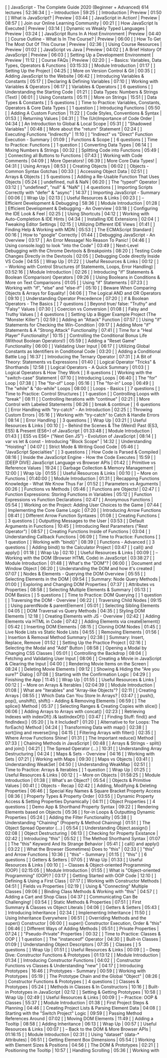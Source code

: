 [ ] JavaScript - The Complete Guide 2020 (Beginner + Advanced) 614 lectures | 52:36:34
  [ ] – Introduction | 59:25
    [ ] Introduction | Preview | 01:50
    [ ] What is JavaScript? | Preview | 03:44
    [ ] JavaScript in Action! | Preview | 08:57
    [ ] Join our Online Learning Community | 00:21
    [ ] How JavaScript Is Executed | Preview | 03:14
    [ ] Dynamic vs Weakly Typed Languages | Preview | 03:24
    [ ] JavaScript Runs In A Host Environment | Preview | 04:40
    [ ] Course Outline - What Is In The Course? | Preview | 06:00
    [ ] How To Get The Most Out Of This Course | Preview | 02:36
    [ ] Using Course Resources | Preview | 01:02
    [ ] JavaScript vs Java | Preview | 04:02
    [ ] A Brief History Of JavaScript | Preview | 06:03
    [ ] Setting Up a Development Environment | Preview | 11:12
    [ ] Course FAQs | Preview | 02:20
  [ ] – Basics: Variables, Data Types, Operators & Functions | 03:15:33
    [ ] Module Introduction | 01:17
    [ ] Setting Up the Project | 04:25
    [ ] More on Version Control & Git | 00:35
    [ ] Adding JavaScript to the Website | 06:42
    [ ] Introducing Variables & Constants | 05:17
    [ ] Declaring & Defining Variables | 07:10
    [ ] Working with Variables & Operators | 06:17
    [ ] Variables & Operators 
    [ ] 6 questions
    [ ] Understanding the Starting Code | 01:21
    [ ] Data Types: Numbers & Strings (Text) | 06:01
    [ ] Using Constants | 05:11
    [ ] More on Strings | 15:51
    [ ] Data Types & Constants 
    [ ] 5 questions
    [ ] Time to Practice: Variables, Constants, Operators & Core Data Types 
    [ ] 1 question
    [ ] Introducing Functions | 05:50
    [ ] Adding A Custom Function | 11:22
    [ ] Code Styles, Conventions & Syntax | 01:53
    [ ] Returning Values | 04:31
    [ ] The (Un)Importance of Code Order | 04:34
    [ ] An Introduction to Global & Local Scope | 05:31
    [ ] "Shadowed Variables" | 00:48
    [ ] More about the "return" Statement | 02:24
    [ ] Executing Functions "Indirectly" | 11:10
    [ ] "Indirect" vs "Direct" Function Execution - Summary | 01:09
    [ ] Functions & Scope 
    [ ] 6 questions
    [ ] Time to Practice: Functions 
    [ ] 1 question
    [ ] Converting Data Types | 06:14
    [ ] Mixing Numbers & Strings | 00:32
    [ ] Splitting Code into Functions | 05:49
    [ ] Connecting all Buttons to Functions | 07:43
    [ ] Working with Code Comments | 04:09
    [ ] More Operators! | 06:39
    [ ] More Core Data Types! | 04:31
    [ ] Using Arrays | 08:53
    [ ] Creating Objects | 06:02
    [ ] Objects - Common Syntax Gotchas | 00:33
    [ ] Accessing Object Data | 02:51
    [ ] Arrays & Objects 
    [ ] 5 questions
    [ ] Adding a Re-Usable Function That Uses Objects | 05:24
    [ ] undefined, null & NaN | 06:20
    [ ] The "typeof" Operator | 03:12
    [ ] "undefined", "null" & "NaN" 
    [ ] 4 questions
    [ ] Importing Scripts Correctly with "defer" & "async" | 14:37
    [ ] Importing JavaScript - Summary | 00:06
    [ ] Wrap Up | 02:13
    [ ] Useful Resources & Links | 00:23
  [ ] – Efficient Development & Debugging | 58:36
    [ ] Module Introduction | 01:28
    [ ] Efficient Development & Debugging - An Overview | 03:18
    [ ] Configuring the IDE Look & Feel | 02:25
    [ ] Using Shortcuts | 04:12
    [ ] Working with Auto-Completion & IDE Hints | 04:34
    [ ] Installing IDE Extensions | 02:04
    [ ] Tweaking Editor Settings | 02:15
    [ ] Utilizing Different IDE Views | 01:41
    [ ] Finding Help & Working with MDN | 05:53
    [ ] The ECMAScript Standard | 00:16
    [ ] How to "google" Correctly | 01:44
    [ ] Debugging JavaScript - An Overview | 03:17
    [ ] An Error Message! No Reason To Panic! | 04:46
    [ ] Using console.log() to look "into the Code" | 03:49
    [ ] Next-Level Debugging with the Chrome Devtools & Breakpoints | 08:20
    [ ] Testing Code Changes Directly in the Devtools | 02:05
    [ ] Debugging Code directly Inside VS Code | 04:55
    [ ] Wrap Up | 01:22
    [ ] Useful Resources & Links | 00:12
  [ ] – Working with Control Structures (if Statements, Loops, Error Handling) | 03:52:16
    [ ] Module Introduction | 02:26
    [ ] Introducing "if" Statements & Boolean (Comparison) Operators | 09:26
    [ ] Using Booleans in Conditions & More on Text Comparisons | 01:05
    [ ] Using "if" Statements | 07:23
    [ ] Working with "if", "else" and "else-if" | 05:10
    [ ] Beware When Comparing Objects & Arrays for Equality! | 04:06
    [ ] The Logical AND and OR Operators | 09:10
    [ ] Understanding Operator Precedence | 07:20
    [ ] if & Boolean Operators - The Basics 
    [ ] 7 questions
    [ ] Beyond true/ false: "Truthy" and "Falsy" Values | 07:30
    [ ] Coercion vs Conversion | 01:08
    [ ] Falsy and Truthy Values 
    [ ] 4 questions
    [ ] Setting Up a Bigger Example Project (The "Monster Killer") | 02:59
    [ ] Adding an "Attack" Function | 07:57
    [ ] Using "if" Statements for Checking the Win-Condition | 09:17
    [ ] Adding More "if" Statements & A "Strong Attack" Functionality | 07:41
    [ ] Time for a "Heal Player" Functionality! | 10:15
    [ ] Controlling the Conditional Bonus Life (Without Boolean Operators!) | 05:59
    [ ] Adding a "Reset Game" Functionality | 06:00
    [ ] Validating User Input | 06:17
    [ ] Utilizing Global Constants as Identifiers in Conditional Code | 03:20
    [ ] Adding a Conditional Battle Log | 16:37
    [ ] Introducing the Ternary Operator | 07:31
    [ ] A Bit of Theory: Statements vs Expressions | 01:40
    [ ] Logical Operator "Tricks" & Shorthands | 12:58
    [ ] Logical Operators - A Quick Summary | 01:03
    [ ] Logical Operators & How They Work 
    [ ] 8 questions
    [ ] Working with the "switch-case" Statement | 07:10
    [ ] Introducing Loops | 06:40
    [ ] The "for" Loop | 07:38
    [ ] The "for-of" Loop | 05:16
    [ ] The "for-in" Loop | 06:49
    [ ] The "while" & "do-while" Loops | 08:00
    [ ] Loops - Basics 
    [ ] 7 questions
    [ ] Time to Practice: Control Structures 
    [ ] 1 question
    [ ] Controlling Loops with "break" | 08:11
    [ ] Controlling Iterations with "continue" | 02:21
    [ ] More Control with Labeled Statements | 06:26
    [ ] break & continue 
    [ ] 6 questions
    [ ] Error Handling with "try-catch" - An Introduction | 02:25
    [ ] Throwing Custom Errors | 05:16
    [ ] Working with "try-catch" to Catch & Handle Errors | 08:14
    [ ] Error Handling 
    [ ] 3 questions
    [ ] Wrap Up | 03:21
    [ ] Useful Resources & Links | 00:10
  [ ] – Behind the Scenes & The (Weird) Past (ES3, ES5) & Present (ES6+) of JavaScript | 01:33:48
    [ ] Module Introduction | 01:43
    [ ] ES5 vs ES6+ ("Next Gen JS") - Evolution of JavaScript | 08:14
    [ ] var vs let & const - Introducing "Block Scope" | 14:32
    [ ] Understanding "Hoisting" | 04:07
    [ ] Strict Mode & Writing Good Code | 05:46
    [ ] "JavaScript Specialties" 
    [ ] 3 questions
    [ ] How Code is Parsed & Compiled | 08:16
    [ ] Inside the JavaScript Engine - How the Code Executes | 15:59
    [ ] [DEEP DIVE] JavaScript Language vs Browser APIs | 01:42
    [ ] Primitive vs Reference Values | 19:24
    [ ] Garbage Collection & Memory Management | 12:00
    [ ] Wrap Up | 01:55
    [ ] Useful Resources & Links | 00:10
  [ ] – More on Functions | 01:40:00
    [ ] Module Introduction | 01:31
    [ ] Recapping Functions Knowledge - What We Know Thus Far | 01:52
    [ ] Parameters vs Arguments | 00:26
    [ ] Functions vs Methods | 05:46
    [ ] Functions are Objects! | 02:47
    [ ] Function Expressions: Storing Functions in Variables | 05:12
    [ ] Function Expressions vs Function Declarations | 02:47
    [ ] Anonymous Functions | 05:54
    [ ] Working on the Project: Adding User Choices to the Game | 07:44
    [ ] Implementing the Core Game Logic | 07:20
    [ ] Introducing Arrow Functions | 08:41
    [ ] Different Arrow Function Syntaxes | 01:08
    [ ] Creating Functions 
    [ ] 3 questions
    [ ] Outputting Messages to the User | 03:53
    [ ] Default Arguments in Functions | 10:45
    [ ] Introducing Rest Parameters ("Rest Operator") | 08:57
    [ ] Creating Functions Inside of Functions | 03:04
    [ ] Understanding Callback Functions | 06:09
    [ ] Time to Practice: Functions 
    [ ] 1 question
    [ ] Working with "bind()" | 08:39
    [ ] Functions - Advanced 
    [ ] 3 questions
    [ ] Adding bind() to the Calculator Project | 03:47
    [ ] call() and apply() | 01:18
    [ ] Wrap Up | 02:10
    [ ] Useful Resources & Links | 00:09
  [ ] – Working with the DOM (Browser HTML Code) in JavaScript | 03:38:27
    [ ] Module Introduction | 01:48
    [ ] What's the "DOM"? | 06:00
    [ ] Document and Window Object | 06:20
    [ ] Understanding the DOM and how it's created | 07:07
    [ ] Nodes & Elements - Querying the DOM Overview | 05:55
    [ ] Selecting Elements in the DOM | 09:54
    [ ] Summary: Node Query Methods | 01:00
    [ ] Exploring and Changing DOM Properties | 07:37
    [ ] Attributes vs Properties | 08:58
    [ ] Selecting Multiple Elements & Summary | 05:13
    [ ] DOM Basics 
    [ ] 5 questions
    [ ] Time to Practice: DOM Querying 
    [ ] 1 question
    [ ] Traversing the DOM - Overview | 06:22
    [ ] Traversing Child Nodes | 09:15
    [ ] Using parentNode & parentElement | 05:01
    [ ] Selecting Sibling Elements | 04:05
    [ ] DOM Traversal vs Query Methods | 04:35
    [ ] Styling DOM Elements | 12:18
    [ ] Creating Elements with JS - Overview | 02:42
    [ ] Adding Elements via HTML in Code | 07:42
    [ ] Adding Elements via createElement() | 05:42
    [ ] Inserting DOM Elements | 08:15
    [ ] Cloning DOM Nodes | 01:45
    [ ] Live Node Lists vs Static Node Lists | 04:55
    [ ] Removing Elements | 01:56
    [ ] Insertion & Removal Method Summary | 02:38
    [ ] Summary: Insert, Replace, Remove | 01:52
    [ ] Setting Up the Practice Project | 02:16
    [ ] Selecting the Modal and "Add" Button | 08:58
    [ ] Opening a Modal by Changing CSS Classes | 05:01
    [ ] Controlling the Backdrop | 08:04
    [ ] Fetching and Validating User Input | 08:06
    [ ] Creating a Movie in JavaScript & Clearing the Input | 04:00
    [ ] Rendering Movie Items on the Screen | 08:24
    [ ] Deleting Movie Elements | 09:12
    [ ] Showing & Hiding the "Are you sure?" Dialog | 07:08
    [ ] Starting with the Confirmation Logic | 04:29
    [ ] Finishing the App | 11:45
    [ ] Wrap Up | 01:55
    [ ] Useful Resources & Links | 00:12
  [ ] – More on Arrays & Iterables | 02:04:39
    [ ] Module Introduction | 01:08
    [ ] What are "Iterables" and "Array-like Objects"? | 02:11
    [ ] Creating Arrays | 08:55
    [ ] Which Data Can You Store In Arrays? | 03:47
    [ ] push(), pop(), unshift(), shift() - Adding & Removing Elements | 06:59
    [ ] The splice() Method | 05:37
    [ ] Selecting Ranges & Creating Copies with slice() | 06:06
    [ ] Adding Arrays to Arrays with concat() | 02:23
    [ ] Retrieving Indexes with indexOf() /& lastIndexOf() | 03:47
    [ ] Finding Stuff: find() and findIndex() | 05:20
    [ ] Is it Included? | 01:20
    [ ] Alternative to for Loops: The forEach() Method | 04:24
    [ ] Transforming Data with map() | 02:38
    [ ] sort()ing and reverse()ing | 04:15
    [ ] Filtering Arrays with filter() | 02:35
    [ ] Where Arrow Functions Shine! | 01:31
    [ ] The Important reduce() Method | 07:33
    [ ] Chaining Methods in JavaScript | 00:48
    [ ] Arrays & Strings - split() and join() | 04:21
    [ ] The Spread Operator (...) | 10:31
    [ ] Understanding Array Destructuring | 04:24
    [ ] Maps & Sets - Overview | 04:16
    [ ] Working with Sets | 07:21
    [ ] Working with Maps | 09:30
    [ ] Maps vs Objects | 03:41
    [ ] Understanding WeakSet | 04:50
    [ ] Understanding WeakMap | 02:51
    [ ] Time to Practice: Arrays & Iterables 
    [ ] 1 question
    [ ] Wrap Up | 01:25
    [ ] Useful Resources & Links | 00:12
  [ ] – More on Objects | 01:58:25
    [ ] Module Introduction | 01:38
    [ ] What's an Object? | 05:54
    [ ] Objects & Primitive Values | 00:41
    [ ] Objects - Recap | 02:42
    [ ] Adding, Modifying & Deleting Properties | 06:46
    [ ] Special Key Names & Square Bracket Property Access | 08:36
    [ ] Property Types & Property Order | 03:55
    [ ] Dynamic Property Access & Setting Properties Dynamically | 04:11
    [ ] Object Properties 
    [ ] 4 questions
    [ ] Demo App & Shorthand Property Syntax | 09:22
    [ ] Rendering Elements based on Objects | 05:36
    [ ] for-in Loops & Outputting Dynamic Properties | 05:24
    [ ] Adding the Filter Functionality | 05:38
    [ ] Understanding "Chaining" (Property & Method Chaining) | 01:51
    [ ] The Object Spread Operator (...) | 05:54
    [ ] Understanding Object.assign() | 02:08
    [ ] Object Destructuring | 06:13
    [ ] Checking for Property Existance | 02:42
    [ ] Introducing "this" | 05:52
    [ ] The Method Shorthand Syntax | 01:07
    [ ] The "this" Keyword And Its Strange Behavior | 05:41
    [ ] call() and apply() | 03:22
    [ ] What the Browser (Sometimes) Does to "this" | 02:33
    [ ] "this" and Arrow Functions | 10:36
    [ ] "this" - Summary | 01:15
    [ ] "this" 
    [ ] 6 questions
    [ ] Getters & Setters | 07:05
    [ ] Wrap Up | 01:33
    [ ] Useful Resources & Links | 00:10
  [ ] – Classes & Object-oriented Programming (OOP) | 02:15:05
    [ ] Module Introduction | 01:55
    [ ] What is "Object-oriented Programming" (OOP)? | 03:17
    [ ] Getting Started with OOP Code | 12:10
    [ ] Defining & Using a First Class | 07:17
    [ ] Working with Constructor Methods | 04:51
    [ ] Fields vs Properties | 02:19
    [ ] Using & "Connecting" Multiple Classes | 09:06
    [ ] Binding Class Methods & Working with "this" | 04:57
    [ ] Adding a Cart and Shop Class | 04:37
    [ ] Communicating Can Be Challenging! | 03:54
    [ ] Static Methods & Properties | 07:51
    [ ] First Summary & Classes vs Object Literals | 04:06
    [ ] Getters & Setters | 05:43
    [ ] Introducing Inheritance | 02:34
    [ ] Implementing Inheritance | 11:50
    [ ] Using Inheritance Everywhere | 06:51
    [ ] Overriding Methods and the super() Constructor | 06:00
    [ ] super() Constructor Execution, Order & "this" | 06:46
    [ ] Different Ways of Adding Methods | 05:51
    [ ] Private Properties | 07:24
    [ ] "Pseudo-Private" Properties | 00:32
    [ ] Time to Practice: Classes & OOP 
    [ ] 1 question
    [ ] The "instanceof" Operator | 04:30
    [ ] Built-in Classes | 01:09
    [ ] Understanding Object Descriptors | 07:35
    [ ] Classes 
    [ ] 5 questions
    [ ] Wrap Up | 01:51
    [ ] Useful Resources & Links | 00:09
  [ ] – Deep Dive: Constructor Functions & Prototypes | 01:13:12
    [ ] Module Introduction | 01:34
    [ ] Introducing Constructor Functions | 04:02
    [ ] Constructor Functions vs Classes & Understanding "new" | 04:17
    [ ] Introducing Prototypes | 16:46
    [ ] Prototypes - Summary | 00:59
    [ ] Working with Prototypes | 05:19
    [ ] The Prototype Chain and the Global "Object" | 08:26
    [ ] Constructor Functions & Prototypes 
    [ ] 4 questions
    [ ] Classes & Prototypes | 05:24
    [ ] Methods in Classes & In Constructors | 10:16
    [ ] Built-in Prototypes in JavaScript | 02:12
    [ ] Setting & Getting Prototypes | 10:58
    [ ] Wrap Up | 02:49
    [ ] Useful Resources & Links | 00:09
  [ ] – Practice: OOP & Classes | 55:37
    [ ] Module Introduction | 01:38
    [ ] First Project Steps & Planning | 04:46
    [ ] Creating Project Lists & Parsing Element Data | 04:08
    [ ] Starting with the "Switch Project" Logic | 09:59
    [ ] Passing Method References Around | 07:02
    [ ] Moving DOM Elements | 11:49
    [ ] Adding a Tooltip | 08:58
    [ ] Adding Inheritance | 06:13
    [ ] Wrap Up | 00:57
    [ ] Useful Resources & Links | 00:07
  [ ] – Back to the DOM & More Browser APIs | 01:16:15
    [ ] Module Introduction | 02:31
    [ ] Using "dataset" (data-* Attributes) | 06:51
    [ ] Getting Element Box Dimensions | 05:54
    [ ] Working with Element Sizes & Positions | 04:56
    [ ] The DOM & Prototypes | 02:21
    [ ] Positioning the Tooltip | 10:57
    [ ] Handling Scrolling | 05:36
    [ ] Working with <template> Tags | 05:14
    [ ] Loading Scripts Dynamically | 07:35
    [ ] Setting Timers & Intervals | 07:37
    [ ] The "location" and "history" Objects | 04:20
    [ ] The "navigator" Object | 04:50
    [ ] Working with Dates | 03:17
    [ ] The "Error" Object & Constructor Function | 03:21
    [ ] Wrap Up | 00:43
    [ ] Useful Resources & Links | 00:12
  [ ] – Working with Events | 01:34:44
    [ ] Module Introduction | 01:31
    [ ] Introduction to Events in JavaScript | 06:18
    [ ] Different Ways of Listening to Events | 06:59
    [ ] Removing Event Listeners | 05:14
    [ ] The "event" Object | 05:43
    [ ] Supported Event Types | 08:00
    [ ] Example: Basic Infinite Scrolling | 01:02
    [ ] Working with "preventDefault()" | 05:15
    [ ] Understanding "Capturing" & "Bubbling" Phases | 02:03
    [ ] Event Propagation & "stopPropagation()" | 07:39
    [ ] Using Event Delegation | 08:33
    [ ] Triggering DOM Elements Programmatically | 03:40
    [ ] Event Handler Functions & "this" | 02:28
    [ ] Events 
    [ ] 4 questions
    [ ] Drag & Drop - Theory | 04:59
    [ ] Configuring Draggable Elements | 06:23
    [ ] Marking the "Drop Area" | 08:52
    [ ] Dropping & Moving Data + Elements | 06:58
    [ ] Firefox Adjustments | 01:40
    [ ] Wrap Up | 01:15
    [ ] Useful Resources & Links | 00:11
  [ ] – Advanced Function Concepts | 49:54
    [ ] Module Introduction | 00:57
    [ ] Pure Functions & Side-Effects | 06:13
    [ ] Impure vs Pure Functions | 02:00
    [ ] Factory Functions | 05:41
    [ ] Closures | 07:45
    [ ] Closures in Practice | 07:01
    [ ] Closures & Memory Management | 01:23
    [ ] Optional: IIFEs | 00:57
    [ ] Introducing "Recursion" | 07:32
    [ ] Advanced Recursion | 09:01
    [ ] Advanced Functions 
    [ ] 4 questions
    [ ] Wrap Up | 01:14
    [ ] Useful Resources & Links | 00:10
  [ ] – More on Numbers & Strings | 57:15
    [ ] Module Introduction | 00:53
    [ ] How Numbers Work & Behave in JavaScript | 07:46
    [ ] Floating Point (Im)Precision | 11:04
    [ ] The BigInt Type | 03:36
    [ ] The Global "Number" and "Math" Objects | 02:47
    [ ] Example: Generate Random Number Between Min/ Max | 05:33
    [ ] Exploring String Methods | 01:43
    [ ] Tagged Templates | 10:28
    [ ] Introducing Regular Expressions ("RegEx") | 04:30
    [ ] More on Regular Expressions | 07:25
    [ ] Wrap Up | 01:20
    [ ] Useful Resources & Links | 00:10
  [ ] – Async JavaScript: Promises & Callbacks | 01:17:16
    [ ] Module Introduction | 01:12
    [ ] Understanding Synchronous Code Execution ("Sync Code") | 02:51
    [ ] Understanding Asynchronous Code Execution ("Async Code") | 05:44
    [ ] Blocking Code & The "Event Loop" | 10:30
    [ ] Sync + Async Code - The Execution Order | 04:03
    [ ] Multiple Callbacks & setTimeout(0) | 03:20
    [ ] Asynchronous Code
    [ ] 3 questions
    [ ] Getting Started with Promises | 08:25
    [ ] Chaining Multiple Promises | 05:53
    [ ] Promise Error Handling | 07:46
    [ ] Promise States & "finally" | 00:41
    [ ] Async/ await | 09:11
    [ ] Async/ await & Error Handling | 03:07
    [ ] Async/ await vs "Raw Promises" | 04:56
    [ ] Promise.all(), Promise.race() etc. | 07:59
    [ ] Promises & async/ await
    [ ] 5 questions
    [ ] Wrap Up | 01:27
    [ ] Useful Resources & Links | 00:10
  [ ] – Working with Http Requests | 01:21:55
    [ ] Module Introduction | 01:07
    [ ] What & Why | 05:03
    [ ] How The Web Works | 00:13
    [ ] More Background about Http | 05:24
    [ ] Getting Started with Http | 03:35
    [ ] Sending a GET Request | 03:46
    [ ] JSON Data & Parsing Data | 09:14
    [ ] JSON Data Deep Dive | 01:16
    [ ] Promisifying Http Requests (with XMLHttpRequest) | 03:49
    [ ] Sending Data with a POST Request | 04:55
    [ ] Triggering Requests via the UI | 03:13
    [ ] The "Fetch" Button Always Appends | 00:11
    [ ] Sending a DELETE Request | 04:56
    [ ] Handling Errors | 05:03
    [ ] Using the fetch() API | 07:10
    [ ] POSTing Data with the fetch() API | 02:38
    [ ] Adding Request Headers | 03:01
    [ ] fetch() & Error Handling | 07:11
    [ ] XMLHttpRequest vs fetch() | 01:42
    [ ] Working with FormData | 06:58
    [ ] Wrap Up | 01:17
    [ ] Useful Resources & Links | 00:11
  [ ] – Working with JavaScript Libraries | 35:45
    [ ] Module Introduction | 00:59
    [ ] What & Why | 02:55
    [ ] Adding Libraries (Example: lodash) | 09:10
    [ ] Example: jQuery | 02:30
    [ ] Discovering Libraries | 03:25
    [ ] Axios Library & Http Requests | 10:46
    [ ] Third-Party Library Considerations | 04:54
    [ ] Wrap Up | 00:59
    [ ] Useful Resources & Links | 00:07
  [ ] – Modular JavaScript (Working with Modules) | 50:59
    [ ] Module Introduction | 00:56
    [ ] Splitting Code in a Sub-optimal Way | 07:12
    [ ] A First Step Towards JavaScript Modules | 03:25
    [ ] We Need a Development Server! | 05:58
    [ ] First import / export Work | 03:41
    [ ] Switching All Files To Use Modules | 04:26
    [ ] More Named Export Syntax Variations | 06:12
    [ ] Working With Default Exports | 03:35
    [ ] Dynamic Imports & Code Splitting | 05:24
    [ ] When Does Module Code Execute? | 02:06
    [ ] Module Scope & globalThis | 06:18
    [ ] Modules
    [ ] 4 questions
    [ ] Wrap Up | 01:37
    [ ] Useful Resources & Links | 00:09
  [ ] – JavaScript Tooling & Workflows | 01:13:19
    [ ] Module Introduction | 03:23
    [ ] Project Limitations & Why We Need Tools | 08:11
    [ ] Workflow Overview | 02:42
    [ ] Setting Up a npm Project | 03:45
    [ ] Working with npm Packages | 03:39
    [ ] Linting with ESLint | 08:38
    [ ] Configuring ESLint | 00:27
    [ ] Bundling with Webpack | 15:13
    [ ] Bonus: Multiple Entry Points | 00:47
    [ ] Development Mode & Fixing "Lazy Loading" | 04:00
    [ ] Using webpack-dev-server | 03:14
    [ ] Generating Sourcemaps | 03:05
    [ ] Building For Production | 03:45
    [ ] Final Optimizations | 06:35
    [ ] Using Third Party Packages with npm & Webpack | 04:06
    [ ] Wrap Up | 01:39
    [ ] Useful Resources & Links | 00:10
  [ ] – Utilizing Browser Storage | 47:25
    [ ] Module Introduction | 01:05
    [ ] Browser Storage Options | 07:21
    [ ] localStorage & sessionStorage | 10:43
    [ ] Getting Started with Cookies | 06:06
    [ ] Working with Cookies | 08:10
    [ ] Getting Started with IndexedDB | 08:55
    [ ] Working with IndexedDB | 04:06
    [ ] Wrap Up | 00:48
    [ ] Useful Resources & Links | 00:11
  [ ] – JavaScript & Browser Support | 01:02:13
    [ ] Module Introduction | 01:29
    [ ] What Is "Browser Support" About? | 07:36
    [ ] Determining Browser Support For A JavaScript Feature | 08:20
    [ ] Determining Required Support | 03:29
    [ ] Solution: Feature Detection + Fallback Code | 09:55
    [ ] Solution: Using Polyfills | 03:18
    [ ] Solution: Transpiling Code | 12:02
    [ ] Improvement: Automatically Detect + Add Polyfills | 11:02
    [ ] What about Support Outside of Browsers? | 00:58
    [ ] Browser Support Outside of JavaScript Files | 02:36
    [ ] Wrap Up | 01:18
    [ ] Useful Resources & Links | 00:10
  [ ] – Time to Practice: Share My Place App | 01:14:30
    [ ] Module Introduction | 00:53
    [ ] Setting Up the Project | 03:05
    [ ] Getting DOM Access | 04:33
    [ ] Getting the User Location | 06:27
    [ ] Adding Feedback (Showing a Modal) | 11:16
    [ ] Hiding the Modal | 02:38
    [ ] Rendering a Map with Google Maps | 14:16
    [ ] Continuing without a Credit Card | 00:50
    [ ] Finding an Address & Getting the Coordinates | 08:22
    [ ] Converting User Input to Coordinates | 03:35
    [ ] Creating a "Share Place" Link | 08:30
    [ ] Copying the Link to the Clipboard | 03:36
    [ ] Rendering the "Shared Place" Screen | 06:22
    [ ] Useful Resources & Links | 00:07
  [ ] – Working with JavaScript Frameworks | 30:50
    [ ] Module Introduction | 01:06
    [ ] What and Why? | 07:35
    [ ] The Idea Behind React.js | 02:46
    [ ] Analysing a React Project | 17:38
    [ ] Wrap Up | 01:35
    [ ] Useful Resources & Links | 00:10
  [ ] – Meta-Programming: Symbols, Iterators, Generators, Reflect API & Proxy API | 56:33
    [ ] Module Introduction | 01:51
    [ ] Understanding Symbols | 08:27
    [ ] Well-known Symbols | 05:15
    [ ] Understanding Iterators | 05:32
    [ ] Generators & Iterable Objects | 11:02
    [ ] Generators Summary & Built-in Iterables Examples | 03:22
    [ ] The Reflect API | 07:10
    [ ] The Proxy API and a First "Trap" | 09:04
    [ ] Working with Proxy Traps | 02:57
    [ ] Wrap Up | 01:37
    [ ] Useful Resources & Links | 00:16
  [ ] – Node.js: An Introduction | 01:44:29
    [ ] Module Introduction | 01:42
    [ ] JavaScript is a Hosted Language | 02:21
    [ ] Installation & Basics | 06:16
    [ ] Understanding Modules & File Access | 04:39
    [ ] Working with Incoming Http Requests | 05:46
    [ ] Sending Responses (HTML Data) | 04:01
    [ ] Parsing Incoming Data | 10:53
    [ ] Introducing & Installing Express.js | 02:48
    [ ] Express.js: The Basics | 06:34
    [ ] Extracting Data | 04:23
    [ ] Rendering Server-side HTML with Templates & EJS | 06:52
    [ ] Enhancing Our Project | 03:44
    [ ] Adding Basic REST Routes | 12:09
    [ ] Understanding CORS (Cross Origin Resource Sharing) | 05:13
    [ ] Sending the Location ID to the Frontend | 02:16
    [ ] Adding the GET Location Route | 07:16
    [ ] Introducing MongoDB (Database) | 14:44
    [ ] NodeJS Error Handling | 00:52
    [ ] Wrap Up | 01:50
    [ ] Useful Resources & Links | 00:10
  [ ] – Security | 37:04
    [ ] Module Introduction | 01:35
    [ ] Security Hole Overview & Exposing Data in your Code | 06:45
    [ ] Cross-Site Scripting Attacks (XSS) | 14:39
    [ ] Third-Party Libraries & XSS | 05:17
    [ ] XSS & Exposing Confidential Details
    [ ] 3 questions
    [ ] CSRF Attacks (Cross Site Request Forgery) | 04:16
    [ ] CORS (Cross Origin Resource Sharing) | 02:53
    [ ] Wrap Up | 01:30
    [ ] Useful Resources & Links | 00:09
  [ ] – Deploying JavaScript Code | 32:09
    [ ] Module Introduction | 01:11
    [ ] Deployment Steps | 07:29
    [ ] Different Types of Websites | 00:32
    [ ] Example: Static Host Deployment (no Server-side Code) | 09:43
    [ ] Injecting Script Imports Into HTML Automatically | 00:18
    [ ] Example: Dynamic Page Deployment (with Server-side Code) | 12:45
    [ ] Useful Resources & Links | 00:10
  [ ] – Performance & Optimizations | 01:37:45
    [ ] Module Introduction | 01:49
    [ ] What is "Performance Optimization" About? | 06:16
    [ ] Optimization Potentials | 06:48
    [ ] Measuring Performance | 03:42
    [ ] Diving Into The Browser Devtools (for Performance Measuring) | 15:30
    [ ] Further Resources | 02:13
    [ ] Preparing The Testing Setup | 04:03
    [ ] Optimizing Startup Time & Code Usage / Coverage | 11:51
    [ ] Updating The DOM Correctly | 09:53
    [ ] Updating Lists Correctly | 08:11
    [ ] Optimizing The Small Things | 03:58
    [ ] Micro-Optimizations (Think Twice!) | 08:49
    [ ] Finding & Fixing Memory Leaks | 09:43
    [ ] Server-side Performance Optimizations | 01:22
    [ ] Wrap Up | 03:26
    [ ] Useful Resources & Links | 00:11
  [ ] – Introduction to Testing | 58:04
    [ ] Module Introduction | 00:49
    [ ] What Is Testing? Why Does It Matter? | 07:09
    [ ] Testing Setup | 04:10
    [ ] Writing & Running Unit Tests | 11:15
    [ ] Writing & Running Integration Tests | 06:03
    [ ] Writing & Running e2e Tests | 10:16
    [ ] Dealing with Async Code | 10:20
    [ ] Working with Mocks | 07:51
    [ ] Useful Resources & Links | 00:11
  [ ] – Bonus: Programming Paradigms (Procedural vs Object Oriented vs Functional) | 43:27
    [ ] Module Introduction | 00:48
    [ ] What are Programming Paradigms? | 03:01
    [ ] Procedural Programming in Practice | 08:53
    [ ] Object Oriented Programming in Practice | 13:20
    [ ] Functional Programming in Practice | 13:52
    [ ] Wrap Up | 03:26
    [ ] Useful Resources & Links | 00:07
  [ ] – Bonus: Data Structures & Algorithms Introduction | 01:10:52
    [ ] Module Introduction | 02:02
    [ ] What are "Data Structures" & "Algorithms"? | 04:22
    [ ] A First Example | 10:22
    [ ] Solving the Same Problem Differently | 07:26
    [ ] Performance & The "Big O" Notation | 11:44
    [ ] More Time Complexities & Comparing Algorithms | 03:36
    [ ] More on Big O | 05:23
    [ ] More Examples | 10:15
    [ ] Diving into Data Structures & Time Complexities | 12:07
    [ ] Where to Learn More & Wrap Up | 03:22
    [ ] Useful Resources & Links | 00:13
  [ ] – Bonus: TypeScript Introduction | 01:14:46
    [ ] Module Introduction | 01:11
    [ ] What is TypeScript and Why would you use it? | 04:58
    [ ] Working with Types | 10:05
    [ ] Core Types & Diving Deeper | 17:26
    [ ] Object Types, Array Types & Function Types | 09:22
    [ ] Advanced Types (Literal Types, Union Types, Enums) | 09:20
    [ ] Classes & Interfaces | 12:02
    [ ] Generic Types | 05:02
    [ ] Configuring the TypeScript Compiler | 05:11
    [ ] Useful Resources & Links | 00:09
  [ ] – Bonus: Web Components | 03:22:31
    [ ] Module Introduction | 02:01
    [ ] Web Components in Action | 06:30
    [ ] What are Web Components? | 03:22
    [ ] Why Web Components? | 02:44
    [ ] Getting Started! | 04:56
    [ ] Web Component Browser Support | 02:44
    [ ] Our Development Setup | 03:53
    [ ] A First Custom Element | 08:17
    [ ] Interacting with the Surrounding DOM | 05:04
    [ ] Understanding the Custom Element Lifecycle | 02:51
    [ ] Using "connectedCallback" for DOM Access | 02:05
    [ ] Listening to Events Inside the Component | 09:12
    [ ] Using Attributes on Custom Elements | 04:45
    [ ] Styling our Elements | 04:08
    [ ] Working with the "Shadow DOM" | 05:00
    [ ] Adding an HTML Template | 05:40
    [ ] Using Slots | 01:50
    [ ] Defining the Template in JavaScript | 03:21
    [ ] Using Style Tags in the Shadow DOM | 02:40
    [ ] Extending Built-in Elements | 07:33
    [ ] Time to Practice - The Basics 
    [ ] 1 question
    [ ] The Next Steps | 00:49
    [ ] Understanding Shadow DOM Projection | 02:26
    [ ] Styling "slot" Content Outside of the Shadow DOM | 03:44
    [ ] Styling "slot" Content Inside of the Shadow DOM | 03:10
    [ ] Styling the Host Component | 04:42
    [ ] Conditional Host Styling | 02:49
    [ ] Styling with the Host Content in Mind | 02:27
    [ ] Smart Dynamic Styling with CSS Variables | 06:20
    [ ] Cleaning Up the Overall Styling | 03:22
    [ ] Observing Attribute Changes | 06:17
    [ ] Adjusting the Component Behavior Upon Attribute Changes | 02:34
    [ ] Using "disconnectedCallback" | 06:10
    [ ] Adding a render() Method | 06:13
    [ ] Final Adjustment | 00:12
    [ ] The Next Steps | 00:52
    [ ] Creating the Basic Modal Component | 06:33
    [ ] Adding the Modal Container | 02:29
    [ ] Styling the Modal Elements | 05:35
    [ ] Adding Some General App Logic | 03:49
    [ ] Opening the Modal via CSS | 05:23
    [ ] Public Methods & Properties | 06:37
    [ ] Understanding Named Slots | 05:45
    [ ] Listening to Slot Content Changes | 05:10
    [ ] Closing the Modal | 06:57
    [ ] Dispatching Custom Events | 03:40
    [ ] Configuring Custom Events | 04:52
    [ ] Finishing it up! | 04:51
    [ ] Useful Resources & Links | 00:07
  [ ] – Roundup & Next Steps | 06:54
    [ ] Congratulations! | 06:09
    [ ] Bonus! (Next Steps Overview / Other Topics) | 00:45
